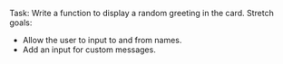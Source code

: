 Task:
Write a function to display a random greeting in the card.
Stretch goals:
- Allow the user to input to and from names.
- Add an input for custom messages.
